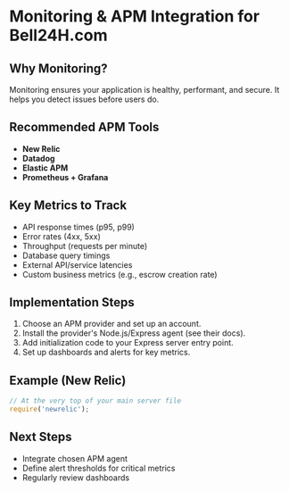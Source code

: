 # Monitoring & APM Integration for Bell24H.com

## Why Monitoring?
Monitoring ensures your application is healthy, performant, and secure. It helps you detect issues before users do.

## Recommended APM Tools
- **New Relic**
- **Datadog**
- **Elastic APM**
- **Prometheus + Grafana**

## Key Metrics to Track
- API response times (p95, p99)
- Error rates (4xx, 5xx)
- Throughput (requests per minute)
- Database query timings
- External API/service latencies
- Custom business metrics (e.g., escrow creation rate)

## Implementation Steps
1. Choose an APM provider and set up an account.
2. Install the provider's Node.js/Express agent (see their docs).
3. Add initialization code to your Express server entry point.
4. Set up dashboards and alerts for key metrics.

## Example (New Relic)
```js
// At the very top of your main server file
require('newrelic');
```

## Next Steps
- Integrate chosen APM agent
- Define alert thresholds for critical metrics
- Regularly review dashboards

